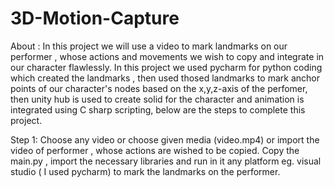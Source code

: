 # 3D-Motion-Capture
About  :
        In this project we will use a video to mark landmarks on our performer , whose actions and movements we wish to copy and integrate in our character flawlessly.
        In this project we used pycharm for python coding which created the landmarks , then used thosed landmarks to mark anchor points of our character's nodes based on the x,y,z-axis of the perfomer,
        then unity hub is used to create solid for the character and animation is integrated using C sharp scripting, below are the steps to complete this project.

Step 1:
        Choose any video or choose given media (video.mp4) or import the video of performer , whose actions are wished to be copied.
        Copy the main.py , import the necessary libraries and run in it  any platform eg. visual studio ( I used pycharm) to mark the landmarks on the performer.
        
